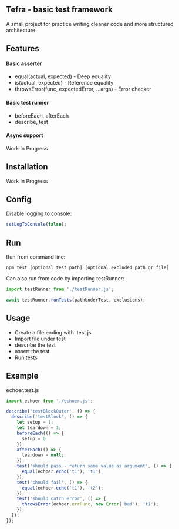 ## Tefra - basic test framework
A small project for practice writing cleaner code and more structured architecture. 

## Features
#### Basic asserter
- equal(actual, expected) - Deep equality
- is(actual, expected) - Reference equality
- throwsError(func, expectedError, ...args) - Error checker

#### Basic test runner
- beforeEach, afterEach
- describe, test

#### Async support
Work In Progress

## Installation
Work In Progress

## Config
Disable logging to console:
```js
setLogToConsole(false);
```

## Run
Run from command line:
```
npm test [optional test path] [optional excluded path or file]
```

Can also run from code by importing testRunner:
```js
import testRunner from './testRunner.js';

await testRunner.runTests(pathUnderTest, exclusions);
```

## Usage
- Create a file ending with .test.js
- Import file under test
- describe the test
- assert the test
- Run tests

## Example
echoer.test.js
```js
import echoer from './echoer.js';

describe('testBlockOuter', () => {
  describe('testBlock', () => {
    let setup = 1;
    let teardown = 1;
    beforeEach(() => {
      setup = 0
    });
    afterEach(() => {
      teardown = null;
    });
    test('should pass - return same value as argument', () => {
      equal(echoer.echo('t1'), 't1');
    });
    test('should fail', () => {
      equal(echoer.echo('t1'), 't2');
    });
    test('should catch error', () => {
      throwsError(echoer.errFunc, new Error('bad'), 't1');
    });
  });
});
```
